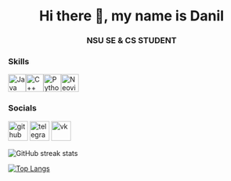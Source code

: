 <h1 align="center">Hi there 👋, my name is Danil</h1>

<h3 align="center">NSU SE & CS STUDENT</h3>

### Skills
<p align="left">
<a href="https://www.oracle.com/java/" target="_blank" rel="noreferrer"><img src="https://raw.githubusercontent.com/danielcranney/readme-generator/main/public/icons/skills/java-colored.svg" width="36" height="36" alt="Java" /></a><a href="https://docs.microsoft.com/en-us/cpp/?view=msvc-170" target="_blank" rel="noreferrer"><img src="https://raw.githubusercontent.com/danielcranney/readme-generator/main/public/icons/skills/cplusplus-colored.svg" width="36" height="36" alt="C++" /></a><a href="https://www.python.org/" target="_blank" rel="noreferrer"><img src="https://raw.githubusercontent.com/danielcranney/readme-generator/main/public/icons/skills/python-colored.svg" width="36" height="36" alt="Python" /></a><a href="https://neovim.io/" target="_blank" rel="noreferrer"><img src="https://raw.githubusercontent.com/danielcranney/readme-generator/main/public/icons/skills/neovim.svg" width="36" height="36" alt="Neovim" /></a><a href="https://apple.com" target="_blank" rel="noreferrer"></a>
</p>

### Socials

[<img src='https://cdn.jsdelivr.net/npm/simple-icons@3.0.1/icons/github.svg' alt='github' height='40'>](https://github.com/01trisha)  [<img src='https://cdn.jsdelivr.net/npm/simple-icons@3.0.1/icons/telegram.svg' alt='telegram' height='40'>](http://t.me/tgctrisha)  [<img src='https://cdn.jsdelivr.net/npm/simple-icons@3.0.1/icons/vk.svg' alt='vk' height='40'>](https://vk.com/trishasct)  

<p align="center">
  
  ![GitHub streak stats](https://streak-stats.demolab.com/?user=01trisha)
  
</p>

<p align="center">
  
  [![Top Langs](https://github-readme-stats.vercel.app/api/top-langs/?username=01trisha)](https://github.com/anuraghazra/github-readme-stats)
  
  </p>
